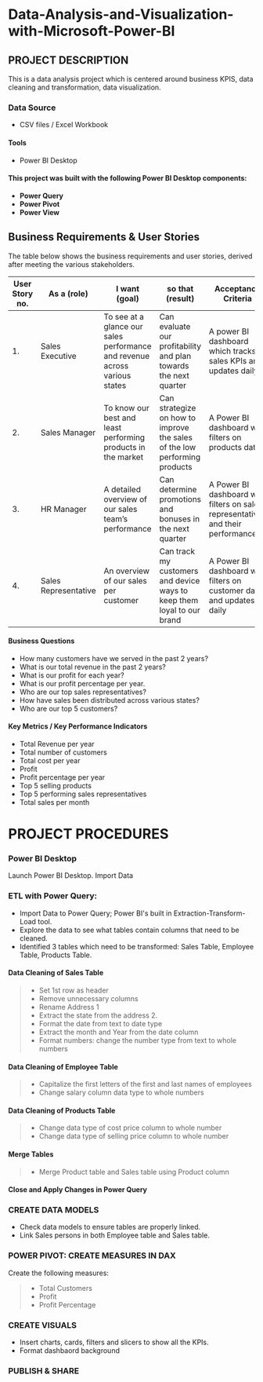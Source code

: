 # Data-Analysis-and-Visualization-with-Microsoft-Power-BI

## PROJECT DESCRIPTION
This is a data analysis project which is centered around business KPIS, data cleaning and transformation, data visualization. 

### Data Source
* CSV files / Excel Workbook

#### Tools
* Power BI Desktop

#### This project was built with the following Power BI Desktop components:
* **Power Query**
* **Power Pivot**
* **Power View**

## Business Requirements & User Stories
The table below shows the business requirements and user stories, derived after meeting the various stakeholders. 


|User Story no. | As a (role) | I want (goal) | so that (result) | Acceptance Criteria |
|-------------- | ------------| --------------| -----------------| -------------------|
| 1.            | Sales Executive | To see at a glance our sales performance and revenue across various states | Can evaluate our profitability and plan towards the next quarter | A power BI dashboard which tracks sales KPIs and updates daily |
| 2.            | Sales Manager | To know our best and least performing products in the market | Can strategize on how to improve the sales of the low performing products | A Power BI dashboard with filters on products data |
| 3. | HR Manager | A detailed overview of our sales team’s performance | Can determine promotions and bonuses in the next quarter | A Power BI dashboard with filters on sales representatives and their performance |
| 4. | Sales Representative | An overview of our sales per customer | Can track my customers and device ways to keep them loyal to our brand | A Power BI dashboard with filters on customer data and updates daily |



#### Business Questions
* How many customers have we served in the past 2 years? 
* What is our total revenue in the past 2 years? 
* What is our profit for each year? 
* What is our profit percentage per year. 
* Who are our top sales representatives?  
* How have sales been distributed across various states?
* Who are our top 5 customers?

#### Key Metrics / Key Performance Indicators
* Total Revenue per year
* Total number of customers
* Total cost per year
* Profit
* Profit percentage per year
* Top 5 selling products
* Top 5 performing sales representatives
* Total sales per month



# PROJECT PROCEDURES

### Power BI Desktop
Launch Power BI Desktop. Import Data

### ETL with Power Query: 
* Import Data to Power Query; Power BI's built in Extraction-Transform-Load tool. 
* Explore the data to see what tables contain columns that need to be cleaned. 
* Identified 3 tables which need to be transformed: Sales Table, Employee Table, Products Table.

#### Data Cleaning of Sales Table
> * Set 1st row as header
> * Remove unnecessary columns
> * Rename Address 1
> * Extract the state from the address 2.
> * Format the date from text to date type
> * Extract the month and Year from the date column
> * Format numbers: change the number type from text to whole numbers

#### Data Cleaning of Employee Table
> * Capitalize the first letters of the first and last names of employees
> * Change salary column data type to whole numbers

#### Data Cleaning of Products Table
> * Change data type of cost price column to whole number
> * Change data type of selling price column to whole number

#### Merge Tables
> * Merge Product table and Sales table using Product column

#### Close and Apply Changes in Power Query

### CREATE DATA MODELS
* Check data models to ensure tables are properly linked. 
* Link Sales persons in both Employee table and Sales table.

### POWER PIVOT: CREATE MEASURES IN DAX
Create the following measures:
> * Total Customers
> * Profit
> * Profit Percentage

### CREATE VISUALS 
* Insert charts, cards, filters and slicers to show all the KPIs. 
* Format dashbaord background

### PUBLISH & SHARE


